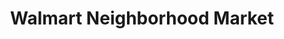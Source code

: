 ---
title: "Walmart Neighborhood Market"
url: /nashville/walmart-neighborhood-market/
shop: Supermarkt
---